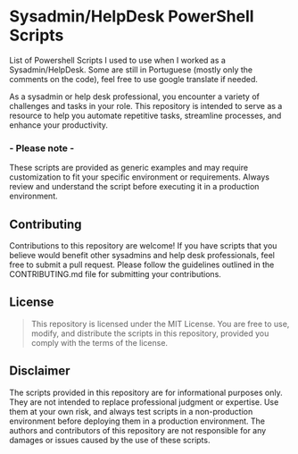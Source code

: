 # Sysadmin/HelpDesk PowerShell Scripts
List of Powershell Scripts I used to use when I worked as a Sysadmin/HelpDesk.
Some are still in Portuguese (mostly only the comments on the code), feel free to use google translate if needed.

As a sysadmin or help desk professional, you encounter a variety of challenges and tasks in your role. This repository is intended to serve as a resource to help you automate repetitive tasks, streamline processes, and enhance your productivity.

### **- Please note -**
These scripts are provided as generic examples and may require customization to fit your specific environment or requirements. Always review and understand the script before executing it in a production environment.

## Contributing
Contributions to this repository are welcome! If you have scripts that you believe would benefit other sysadmins and help desk professionals, feel free to submit a pull request. Please follow the guidelines outlined in the CONTRIBUTING.md file for submitting your contributions.

## License
> This repository is licensed under the MIT License. You are free to use, modify, and distribute the scripts in this repository, provided you comply with the terms of the license.

## Disclaimer
The scripts provided in this repository are for informational purposes only. They are not intended to replace professional judgment or expertise. Use them at your own risk, and always test scripts in a non-production environment before deploying them in a production environment. The authors and contributors of this repository are not responsible for any damages or issues caused by the use of these scripts.
